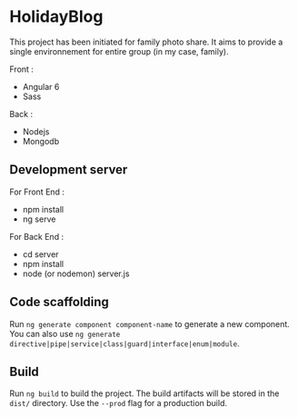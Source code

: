 # HolidayBlog

This project has been initiated for family photo share. It aims to provide a single environnement for entire group (in my case, family).

Front :
- Angular 6
- Sass

Back : 
- Nodejs
- Mongodb

## Development server

For Front End : 
- npm install
- ng serve

For Back End : 
- cd server
- npm install
- node (or nodemon) server.js

## Code scaffolding

Run `ng generate component component-name` to generate a new component. You can also use `ng generate directive|pipe|service|class|guard|interface|enum|module`.

## Build

Run `ng build` to build the project. The build artifacts will be stored in the `dist/` directory. Use the `--prod` flag for a production build.